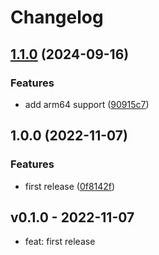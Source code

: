# Changelog

## [1.1.0](https://www.github.com/jwillker/asdf-go-junit-report/compare/v1.0.0...v1.1.0) (2024-09-16)


### Features

* add arm64 support ([90915c7](https://www.github.com/jwillker/asdf-go-junit-report/commit/90915c78887da94054460fb0fd44e367a0ba2ddd))

## 1.0.0 (2022-11-07)


### Features

* first release ([0f8142f](https://www.github.com/jwillker/asdf-go-junit-report/commit/0f8142f408ccaf20a139f581a131108e8e2de0e6))

## v0.1.0 - 2022-11-07

- feat: first release
